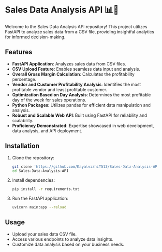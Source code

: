 # Sales Data Analysis API 📊🚀

Welcome to the Sales Data Analysis API repository! This project utilizes FastAPI to analyze sales data from a CSV file, providing insightful analytics for informed decision-making.

## Features

- **FastAPI Application**: Analyzes sales data from CSV files.
- **CSV Upload Feature**: Enables seamless data input and analysis.
- **Overall Gross Margin Calculation**: Calculates the profitability percentage.
- **Vendor and Customer Profitability Analysis**: Identifies the most profitable vendor and least profitable customer.
- **Optimization Based on Day Analysis**: Determines the most profitable day of the week for sales operations.
- **Python Packages**: Utilizes pandas for efficient data manipulation and analysis.
- **Robust and Scalable Web API**: Built using FastAPI for reliability and scalability.
- **Proficiency Demonstrated**: Expertise showcased in web development, data analysis, and API deployment.

## Installation

1. Clone the repository:

   ```bash
   git clone 'https://github.com/KayalvizhiT513/Sales-Data-Analysis-API'
   cd Sales-Data-Analysis-API
   ```

2. Install dependencies:

   ```bash
   pip install -r requirements.txt
   ```

3. Run the FastAPI application:

   ```bash
   uvicorn main:app --reload
   ```

## Usage

- Upload your sales data CSV file.
- Access various endpoints to analyze data insights.
- Customize data analysis based on your business needs.
